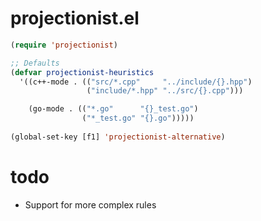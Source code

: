 # projectionist.el

```lisp
(require 'projectionist)

;; Defaults
(defvar projectionist-heuristics
  '((c++-mode . (("src/*.cpp"     "../include/{}.hpp")
                 ("include/*.hpp" "../src/{}.cpp")))

    (go-mode . (("*.go"      "{}_test.go")
                ("*_test.go" "{}.go")))))
                
(global-set-key [f1] 'projectionist-alternative)
```

# todo
- Support for more complex rules
